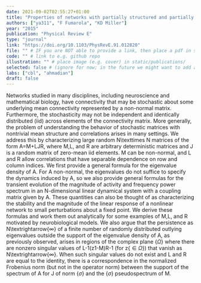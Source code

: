 ```yaml
---
date: 2021-09-02T02:55:27+01:00
title: "Properties of networks with partially structured and partially random connectivity"
authors: ["ya311", "F Fumarola", "KD Miller"]
year: "2015"
publication: "Physical Review E"
type: "journal"
link: "https://doi.org/10.1103/PhysRevE.91.012820"
file: "" # IF you are NOT able to provide a link, then place a pdf in static/publications/ and write the filename here (e.g. "hennequin-neuron-2018.pdf") 
code: "" # link to e.g. github repo
illustration: "" # place image (e.g. cover) in static/publications/
selected: false # (ignore for now; in the future we might want to add a "Selected publications" section)
labs: ["cbl", "ahmadian"]
draft: false
---
```


Networks studied in many disciplines, including neuroscience and mathematical biology, have connectivity that may be stochastic about some underlying mean connectivity represented by a non-normal matrix. Furthermore, the stochasticity may not be independent and identically distributed (iid) across elements of the connectivity matrix. More generally, the problem of understanding the behavior of stochastic matrices with nontrivial mean structure and correlations arises in many settings. We address this by characterizing large random N\texttimes N matrices of the form A=M+LJR, where M,L, and R are arbitrary deterministic matrices and J is a random matrix of zero-mean iid elements. M can be non-normal, and L and R allow correlations that have separable dependence on row and column indices. We first provide a general formula for the eigenvalue density of A. For A non-normal, the eigenvalues do not suffice to specify the dynamics induced by A, so we also provide general formulas for the transient evolution of the magnitude of activity and frequency power spectrum in an N-dimensional linear dynamical system with a coupling matrix given by A. These quantities can also be thought of as characterizing the stability and the magnitude of the linear response of a nonlinear network to small perturbations about a fixed point. We derive these formulas and work them out analytically for some examples of M,L, and R motivated by neurobiological models. We also argue that the persistence as N\textrightarrow{$\infty$} of a finite number of randomly distributed outlying eigenvalues outside the support of the eigenvalue density of A, as previously observed, arises in regions of the complex plane {$\Omega$} where there are nonzero singular values of L-1(z1-M)R-1 (for z{$\in\Omega$}) that vanish as N\textrightarrow{$\infty$}. When such singular values do not exist and L and R are equal to the identity, there is a correspondence in the normalized Frobenius norm (but not in the operator norm) between the support of the spectrum of A for J of norm {$\sigma$} and the {$\sigma$} pseudospectrum of M.
